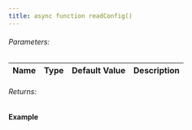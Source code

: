 ```yaml
---
title: async function readConfig()
---
```


###### Parameters:

| Name | Type | Default Value | Description |
| ---- | ---- | ------------- | ----------- |

###### Returns:


#### Example
